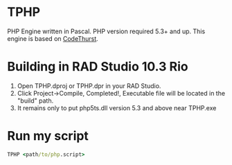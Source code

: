 # TPHP
PHP Engine written in Pascal. PHP version required 5.3+ and up.
This engine is based on [CodeThurst](https://github.com/RooviTech/CodeThurst/).

# Building in RAD Studio 10.3 Rio
1. Open TPHP.dproj or TPHP.dpr in your RAD Studio.
2. Click Project->Compile, Completed!, Executable file will be located in the "build" path.
3. It remains only to put php5ts.dll version 5.3 and above near TPHP.exe

# Run my script
```bat
TPHP <path/to/php.script>
```